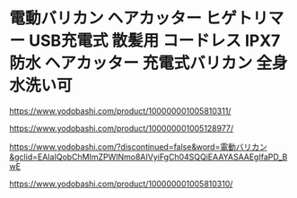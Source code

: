 # 電動バリカン ヘアカッター ヒゲトリマー USB充電式 散髪用 コードレス IPX7防水 ヘアカッター 充電式バリカン 全身水洗い可 
https://www.yodobashi.com/product/100000001005810311/

https://www.yodobashi.com/product/100000001005128977/

https://www.yodobashi.com/?discontinued=false&word=電動バリカン&gclid=EAIaIQobChMImZPWlNmo8AIVyiFgCh04SQQiEAAYASAAEgIfaPD_BwE


https://www.yodobashi.com/product/100000001005810310/
